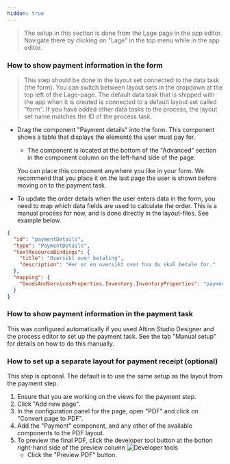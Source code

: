```yaml
---
hidden: true
---
```

> The setup in this section is done from the Lage page in the app editor. Navigate there by clicking on "Lage"
> in the top menu while in the app editor.

### How to show payment information in the form
> This step should be done in the layout set connected to the data task (the form). You can switch between layout sets 
> in the dropdown at the top left of the Lage-page. The default data task that is shipped with the app when it is created
> is connected to a default layout set called "form". If you have added other data tasks to the process, the layout set
> name matches the ID of the process task.

- Drag the component "Payment details" into the form. This component shows a table that displays the elements the user
  must pay for.
  - The component is located at the bottom of the "Advanced" section in the component column on the left-hand side of
    the page.
  
  You can place this component anywhere you like in your form. We recommend that you place it on the last page the user 
  is shown before moving on to the payment task.

- To update the order details when the user enters data in the form, you need to map which data fields are used to 
  calculate the order. This is a manual process for now, and is done directly in the layout-files. See example below.

```json {linenos=false,hl_lines=[8,9,10]}
{
  "id": "paymentDetails",
  "type": "PaymentDetails",
  "textResourceBindings": {
    "title": "Oversikt over betaling",
    "description": "Her er en oversikt over hva du skal betale for."
  },
  "mapping": {
    "GoodsAndServicesProperties.Inventory.InventoryProperties": "paymentDetails"
  }
}
```

### How to show payment information in the payment task
This was configured automatically if you used Altinn Studio Designer and the process editor to set up the payment task.
See the tab "Manual setup" for details on how to do this manually.

### How to set up a separate layout for payment receipt (optional)
This step is optional. The default is to use the same setup as the layout from the payment step.

1. Ensure that you are working on the views for the payment step.
2. Click "Add new page".
3. In the configuration panel for the page, open "PDF" and click on "Convert page to PDF".
4. Add the "Payment" component, and any other of the available components to the PDF layout.
5. To preview the final PDF, click the developer tool button at the botton right-hand side of the preview column ![Developer tools](/altinn-studio/guides/development/payment/devtools.png)
   - Click the "Preview PDF" button.
